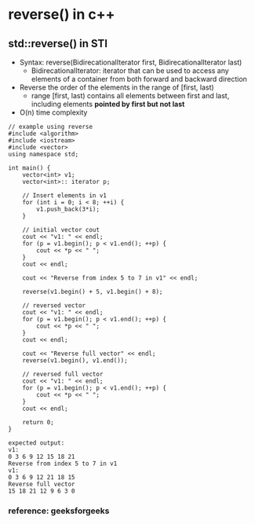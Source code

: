 # reverse() in c++

## std::reverse() in STl

- Syntax: reverse(BidirecationalIterator first, BidirecationalIterator last)
  - BidirecationalIterator: iterator that can be used to access any elements of a container from both forward and backward direction
- Reverse the order of the elements in the range of [first, last)
  - range [first, last) contains all elements between first and last, including elements **pointed by first but not last**
- O(n) time complexity

```
// example using reverse
#include <algorithm>
#include <iostream>
#include <vector>
using namespace std;

int main() {
    vector<int> v1;
    vector<int>:: iterator p;

    // Insert elements in v1
    for (int i = 0; i < 8; ++i) {
        v1.push_back(3*i);
    }

    // initial vector cout
    cout << "v1: " << endl;
    for (p = v1.begin(); p < v1.end(); ++p) {
        cout << *p << " ";
    }
    cout << endl;

    cout << "Reverse from index 5 to 7 in v1" << endl;

    reverse(v1.begin() + 5, v1.begin() + 8);

    // reversed vector
    cout << "v1: " << endl;
    for (p = v1.begin(); p < v1.end(); ++p) {
        cout << *p << " ";
    }
    cout << endl;

    cout << "Reverse full vector" << endl;
    reverse(v1.begin(), v1.end());

    // reversed full vector
    cout << "v1: " << endl;
    for (p = v1.begin(); p < v1.end(); ++p) {
        cout << *p << " ";
    }
    cout << endl;

    return 0;
}

expected output:
v1: 
0 3 6 9 12 15 18 21
Reverse from index 5 to 7 in v1
v1:
0 3 6 9 12 21 18 15
Reverse full vector
15 18 21 12 9 6 3 0
```

### reference: geeksforgeeks
